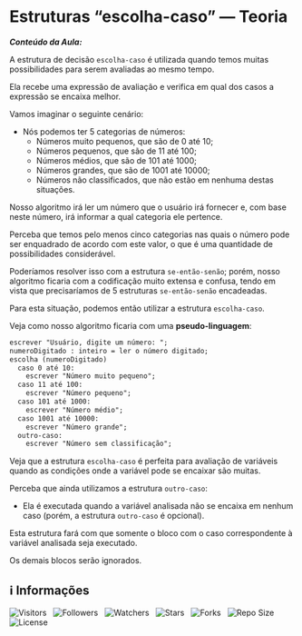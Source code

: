 <!-- Título -->
# Estruturas “escolha-caso” — Teoria

***Conteúdo da Aula:***

A estrutura de decisão `escolha-caso` é utilizada quando temos muitas possibilidades para serem avaliadas ao mesmo tempo.

Ela recebe uma expressão de avaliação e verifica em qual dos casos a expressão se encaixa melhor.

Vamos imaginar o seguinte cenário:

* Nós podemos ter 5 categorias de números:
  * Números muito pequenos, que são de 0 até 10;
  * Números pequenos, que são de 11 até 100;
  * Números médios, que são de 101 até 1000;
  * Números grandes, que são de 1001 até 10000;
  * Números não classificados, que não estão em nenhuma destas situações.

Nosso algoritmo irá ler um número que o usuário irá fornecer e, com base neste número, irá informar a qual categoria ele pertence.

Perceba que temos pelo menos cinco categorias nas quais o número pode ser enquadrado de acordo com este valor, o que é uma quantidade de possibilidades considerável.

Poderíamos resolver isso com a estrutura `se-então-senão`; porém, nosso algoritmo ficaria com a codificação muito extensa e confusa, tendo em vista que precisaríamos de 5 estruturas `se-então-senão` encadeadas.

Para esta situação, podemos então utilizar a estrutura `escolha-caso`.

Veja como nosso algoritmo ficaria com uma **pseudo-linguagem**:

```md
escrever "Usuário, digite um número: ";
numeroDigitado : inteiro = ler o número digitado;
escolha (numeroDigitado)
  caso 0 até 10:
    escrever "Número muito pequeno";
  caso 11 até 100:
    escrever "Número pequeno";
  caso 101 até 1000:
    escrever "Número médio";
  caso 1001 até 10000:
    escrever "Número grande";
  outro-caso:
    escrever "Número sem classificação";
```

Veja que a estrutura `escolha-caso` é perfeita para avaliação de variáveis quando as condições onde a variável pode se encaixar são muitas.

Perceba que ainda utilizamos a estrutura `outro-caso`:

* Ela é executada quando a variável analisada não se encaixa em nenhum caso (porém, a estrutura `outro-caso` é opcional).

Esta estrutura fará com que somente o bloco com o caso correspondente à variável analisada seja executado.

Os demais blocos serão ignorados.

<!-- Informações -->
## &#8505; Informações

![Visitors](https://api.visitorbadge.io/api/visitors?path=Devsgeeknerd%2Fcla-est-esc-cas-est-dec-log-par-pro-com-bas&label=Visitantes&labelColor=%23700070&labelStyle=none&countColor=%23000fff&style=plastic&color=%23ffffff "Total de Visitante")
&nbsp;
![Followers](https://img.shields.io/github/followers/Devsgeeknerd?style=p&label=Seguidores&labelColor=800080&color=000fff "Total de Seguidores")
&nbsp;
![Watchers](https://img.shields.io/github/watchers/Devsgeeknerd/cla-est-esc-cas-est-dec-log-par-pro-com-bas?style=p&label=Observadores&labelColor=800080&color=000fff "Total de Observadores")
&nbsp;
![Stars](https://img.shields.io/github/stars/Devsgeeknerd/cla-est-esc-cas-est-dec-log-par-pro-com-bas?style=p&label=Estrelas&labelColor=800080&color=000fff "Total de Estrelas")
&nbsp;
![Forks](https://img.shields.io/github/forks/Devsgeeknerd/cla-est-esc-cas-est-dec-log-par-pro-com-bas?style=p&label=Bifurcações&labelColor=800080&color=000fff "Total de Bifurcações")
&nbsp;
![Repo Size](https://img.shields.io/github/repo-size/Devsgeeknerd/cla-est-esc-cas-est-dec-log-par-pro-com-bas?style=p&label=Tamanho&labelColor=800080&color=000fff "Tamanho do Repositório")
&nbsp;
![License](https://img.shields.io/github/license/Devsgeeknerd/cla-est-esc-cas-est-dec-log-par-pro-com-bas?style=p&label=Licença&labelColor=800080&color=000fff "Licença do Repositório")
